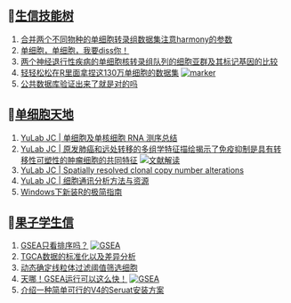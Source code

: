 ## 📝[生信技能树](https://github.com/ixxmu/mp_duty/issues?q=label%3A%E7%94%9F%E4%BF%A1%E6%8A%80%E8%83%BD%E6%A0%91+is%3Aclosed)
<!-- 1issueTable -->

1. [合并两个不同物种的单细胞转录组数据集注意harmony的参数](https://github.com/ixxmu/mp_duty/issues/5014) 
2. [单细胞，单细胞，我要diss你！](https://github.com/ixxmu/mp_duty/issues/4968) 
3. [两个神经退行性疾病的单细胞核转录组队列的细胞亚群及其标记基因的比较](https://github.com/ixxmu/mp_duty/issues/4965) 
4. [轻轻松松在R里面拿捏这130万单细胞的数据集](https://github.com/ixxmu/mp_duty/issues/4964) [![marker](https://img.shields.io/github/labels/ixxmu/mp_duty/marker)](https://github.com/ixxmu/mp_duty/labels/marker)
5. [公共数据库验证出来了就是对的吗](https://github.com/ixxmu/mp_duty/issues/4949) 
<!-- 1issueTable -->
## 📝[单细胞天地](https://github.com/ixxmu/mp_duty/issues?q=label%3A%E5%8D%95%E7%BB%86%E8%83%9E%E5%A4%A9%E5%9C%B0+is%3Aclosed)
<!-- 2issueTable -->

1. [YuLab JC | 单细胞及单核细胞 RNA 测序总结](https://github.com/ixxmu/mp_duty/issues/4934) 
2. [YuLab JC | 原发肺癌和远处转移的多组学特征描绘揭示了免疫抑制是具有转移性可塑性的肿瘤细胞的共同特征](https://github.com/ixxmu/mp_duty/issues/4864) [![文献解读](https://img.shields.io/github/labels/ixxmu/mp_duty/文献解读)](https://github.com/ixxmu/mp_duty/labels/文献解读)
3. [YuLab JC | Spatially resolved clonal copy number alterations](https://github.com/ixxmu/mp_duty/issues/4815) 
4. [YuLab JC | 细胞通讯分析方法与资源](https://github.com/ixxmu/mp_duty/issues/4776) 
5. [Windows下新装R的极简指南](https://github.com/ixxmu/mp_duty/issues/4626) 
<!-- 2issueTable -->

## 📝[果子学生信](https://github.com/ixxmu/mp_duty/issues?q=label%3A%E6%9E%9C%E5%AD%90%E5%AD%A6%E7%94%9F%E4%BF%A1+is%3Aclosed)
<!-- 3issueTable -->

1. [GSEA只看排序吗？](https://github.com/ixxmu/mp_duty/issues/4920) [![GSEA](https://img.shields.io/github/labels/ixxmu/mp_duty/GSEA)](https://github.com/ixxmu/mp_duty/labels/GSEA)
2. [TGCA数据的标准化以及差异分析](https://github.com/ixxmu/mp_duty/issues/4829) 
3. [动态确定线粒体过滤阈值筛选细胞](https://github.com/ixxmu/mp_duty/issues/4754) 
4. [天哪！GSEA运行可以这么快！](https://github.com/ixxmu/mp_duty/issues/4602) [![GSEA](https://img.shields.io/github/labels/ixxmu/mp_duty/GSEA)](https://github.com/ixxmu/mp_duty/labels/GSEA)
5. [介绍一种简单可行的V4的Seruat安装方案](https://github.com/ixxmu/mp_duty/issues/4134) 
<!-- 3issueTable -->
